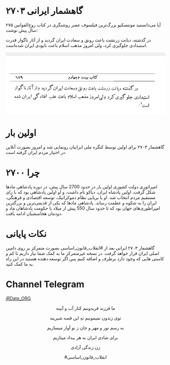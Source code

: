 # گاهشمار ایرانی ۲۷۰۳
آیا می‌دانستید مونتسکیو بزرگ‌ترین فیلسوف عصر روشنگری در کتاب روح‌القوانین ۲۷۵ سال پیش نوشت:

در گذشته، دیانت زرتشت باعث رونق و سعادت ایران گردید و از آثار ناگوار قدرت استبدادی جلوگیری کرد، ولی امروز مذهب اسلام باعث نابودی ایران شده‌است.

<img src="https://github.com/A2700/Calendar/blob/main/Montesquieu.jpg" alt="Montesquieu" />

# اولین بار
گاهشمار ۲۷۰۳ برای اولین توسط کنگره ملی ایرانیان رونمایی شد و امروز بصورت آنلاین در اختیار مردم ایران گرفته است.

# چرا ۲۷۰۰
امپراتوری دولت کشوری اولین بار در حدود 2700 سال پیش، در دوره پادشاهی مادها شکل گرفت. اولین پادشاه ایران، دیاکو نام داشت، و او اولین پادشاهی بود که با رای مستقیم مردم انتخاب شد. او با برپایی نظام دموکراتیک، توسعه اقتصادی و فرهنگی، ایران را به شکوه و عظمت رساند. پادشاهی مادها که یکی از قدیمی‌ترین و بزرگترین امپراطوری‌های جهان بود که تا حدود سال 550 پیش از میلاد با حکومت پادشاهان ماد و دودمان هخامنشیان ادامه یافت.

# نکات پایانی
گاهشمار ۲۷۰۳ ایرانی  بعد از #انقلاب_قانون_اساسی بصورت متمرکز بر روی دامین اصلی ایران قرار خواهد گرفت.
در نسخه غیرمتمرکز ما به کمک شما نیاز داریم تا کم و کاستی هایی که وجود دارد برطرف و اضافه کنیم پس اگر توسعه دهنده هستید در این راه به ما کمک کنید.

# Channel Telegram
<a href="https://t.me/iRDate_Org">iRDate_ORG</a>

<p align="center">
ما فرزند فریدونیم کنار آب و آیینه
</p>
<p align="center">
توی زندون نمیمونیم تهِ این قصه شیرینه
</p>
<p align="center">
به رسم نور و مهر و جان ز نو آواز میسازیم
</p>
<p align="center">
برای شادی ایران به هر بیداد میتازیم
</p>
<p align="center">
زن زندگی آزادی
</p>
<p align="center">
#انقلاب_قانون_اساسی
</p>
